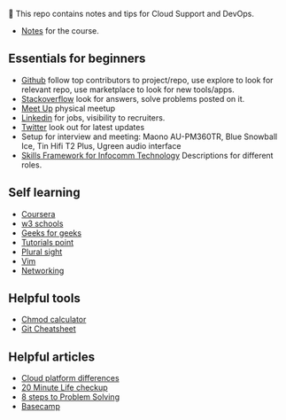 
:blue_book: This repo contains notes and tips for Cloud Support and DevOps. 

- [Notes](https://github.com/ailinkhoo/notes/tree/main/notes) for the course.

## Essentials for beginners 

- [Github](https://github.com/) follow top contributors to project/repo, use explore to look for relevant repo, use marketplace to look for new tools/apps.  
- [Stackoverflow](https://stackoverflow.com/) look for answers, solve problems posted on it. 
- [Meet Up](https://www.meetup.com/topics/software-engineering) physical meetup
- [Linkedin](https://www.linkedin.com) for jobs, visibility to recruiters.
- [Twitter](https://twitter.com/) look out for latest updates
- Setup for interview and meeting: Maono AU-PM360TR, Blue Snowball Ice, Tin Hifi T2 Plus, Ugreen audio interface
- [Skills Framework for Infocomm Technology](https://www.imda.gov.sg/cwp/assets/imtalent/skills-framework-for-ict/index.html) Descriptions for different roles.

## Self learning 

- [Coursera](https://www.coursera.org/) 
- [w3 schools](https://www.w3schools.com)
- [Geeks for geeks](https://www.geeksforgeeks.org)
- [Tutorials point](http://tutorialspoint.com)
- [Plural sight](https://www.pluralsight.com)
- [Vim](https://vim-adventures.com/)
- [Networking](https://www.softwaretestinghelp.com/computer-networking-basics/)

## Helpful tools

- [Chmod calculator](https://chmod-calculator.com/)
- [Git Cheatsheet](http://git-cheatsheet.com/)

## Helpful articles

- [Cloud platform differences](https://docs.microsoft.com/en-us/azure/architecture/aws-professional/services)
- [20 Minute Life checkup](https://mindfulambition.net/20-minute-life-checkup/)
- [8 steps to Problem Solving](https://medium.com/@IliyanaStareva/8-step-framework-to-problem-solving-from-mckinsey-506823257b48)
- [Basecamp](https://basecamp.com/books/getting-real)



